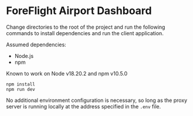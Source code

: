 # ForeFlight Airport Dashboard

Change directories to the root of the project and run the following commands to install dependencies and run the client application.

Assumed dependencies:
- Node.js
- npm

Known to work on Node v18.20.2 and npm v10.5.0
```
npm install
npm run dev
```

No additional environment configuration is necessary, so long as the proxy server is running locally at the address specified in the `.env` file.
